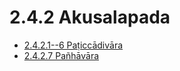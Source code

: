 

# 2.4.2 Akusalapada

* [2.4.2.1--6 Paṭiccādivāra](2.4.2/2.4.2.1--6.md)
* [2.4.2.7 Pañhāvāra](2.4.2/2.4.2.7.md)



